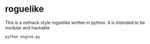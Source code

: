 # roguelike
This is a nethack-style roguelike written in python. It is intended to be modular and hackable

`python engine.py`
